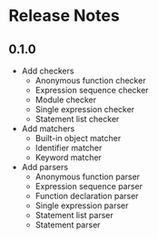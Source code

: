 # Release Notes

## 0.1.0

- Add checkers
  - Anonymous function checker
  - Expression sequence checker
  - Module checker
  - Single expression checker
  - Statement list checker
- Add matchers
  - Built-in object matcher
  - Identifier matcher
  - Keyword matcher
- Add parsers
  - Anonymous function parser
  - Expression sequence parser
  - Function declaration parser
  - Single expression parser
  - Statement list parser
  - Statement parser
